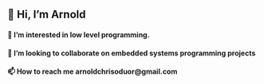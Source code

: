    <h2>👋 Hi, I’m Arnold</h2>
<h4>👀 I’m interested in low level programming. </h4>
<h4>💞️ I’m looking to collaborate on embedded systems programming projects</h4>
<h4>📫 How to reach me arnoldchrisoduor@gmail.com</h4>

<!---
arnoldchrisoduor1/arnoldchrisoduor1 is a ✨ special ✨ repository because its `README.md` (this file) appears on your GitHub profile.
You can click the Preview link to take a look at your changes.
--->
